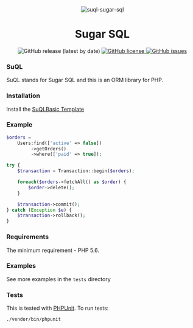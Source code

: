 <div align="center"><img src="https://i.postimg.cc/9XdgxsV9/suql-sugar-sql.png" alt="suql-sugar-sql" border="0"></div>
<h1 align="center">Sugar SQL</h1>
<div align="center">
  <img src="https://img.shields.io/github/v/release/sagittaracc/suql" alt="GitHub release (latest by date)"/>
  <a href="https://github.com/sagittaracc/suql/blob/master/LICENSE">
    <img src="https://img.shields.io/github/license/sagittaracc/suql" alt="GitHub license"/>
  </a>
  <a href="https://github.com/sagittaracc/suql/issues">
    <img src="https://img.shields.io/github/issues/sagittaracc/suql" alt="GitHub issues"/>
  </a>
</div>

### SuQL
SuQL stands for Sugar SQL and this is an ORM library for PHP.

### Installation
Install the [SuQLBasic Template](https://github.com/sagittaracc/suql-app)

### Example
```php
$orders =
    Users:find(['active' => false])
         ->getOrders()
         ->where(['paid' => true]);

try {
    $transaction = Transaction::begin($orders);

    foreach($orders->fetchAll() as $order) {
        $order->delete();
    }

    $transaction->commit();
} catch (Exception $e) {
    $transaction->rollback();
}

```

### Requirements
The minimum requirement - PHP 5.6.

### Examples
See more examples in the ```tests``` directory

### Tests
This is tested with [PHPUnit](https://phpunit.de/). To run tests:

`./vendor/bin/phpunit`
